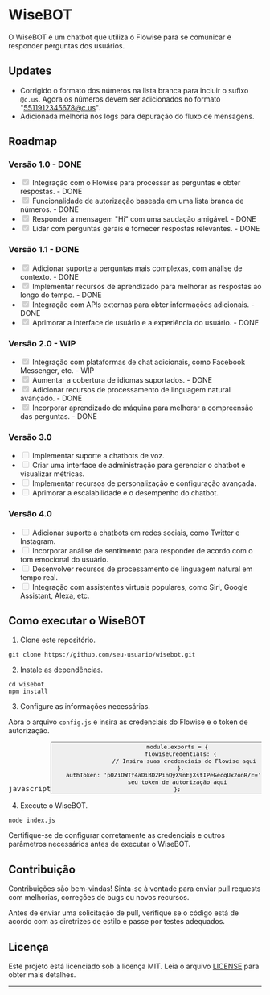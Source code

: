 <html>
<body>
<div><h1>WiseBOT</h1></div>
<div><p>O WiseBOT é um chatbot que utiliza o Flowise para se comunicar e responder perguntas dos usuários.</p></div>
<div><h2>Updates</h2></div>
<div><ul><li>Corrigido o formato dos números na lista branca para incluir o sufixo <code>@c.us</code>. Agora os números devem ser adicionados no formato "<a href="mailto:5511912345678@c.us" target="_new">5511912345678@c.us</a>".</li><li>Adicionada melhoria nos logs para depuração do fluxo de mensagens.</li></ul></div>
<div><h2>Roadmap</h2></div>
<div><h3>Versão 1.0 - DONE</h3></div>
<div><ul class="contains-task-list"><li class="task-list-item"><input type="checkbox" disabled="" checked=""> Integração com o Flowise para processar as perguntas e obter respostas. - DONE</li><li class="task-list-item"><input type="checkbox" disabled="" checked=""> Funcionalidade de autorização baseada em uma lista branca de números. - DONE</li><li class="task-list-item"><input type="checkbox" disabled="" checked=""> Responder à mensagem "Hi" com uma saudação amigável. - DONE</li><li class="task-list-item"><input type="checkbox" disabled="" checked=""> Lidar com perguntas gerais e fornecer respostas relevantes. - DONE</li></ul></div>
<div><h3>Versão 1.1 - DONE</h3></div>
<div><ul class="contains-task-list"><li class="task-list-item"><input type="checkbox" disabled="" checked=""> Adicionar suporte a perguntas mais complexas, com análise de contexto. - DONE</li><li class="task-list-item"><input type="checkbox" disabled="" checked=""> Implementar recursos de aprendizado para melhorar as respostas ao longo do tempo. - DONE</li><li class="task-list-item"><input type="checkbox" disabled="" checked="true"> Integração com APIs externas para obter informações adicionais. - DONE</li><li class="task-list-item"><input type="checkbox" disabled="" checked=""> Aprimorar a interface de usuário e a experiência do usuário. - DONE</li></ul></div>
<div><h3>Versão 2.0 - WIP</h3></div>
<div><ul class="contains-task-list"><li class="task-list-item"><input type="checkbox" disabled="" checked=""> Integração com plataformas de chat adicionais, como Facebook Messenger, etc. - WIP</li><li class="task-list-item"><input type="checkbox" disabled="" checked=""> Aumentar a cobertura de idiomas suportados. - DONE</li><li class="task-list-item"><input type="checkbox" disabled="" checked=""> Adicionar recursos de processamento de linguagem natural avançado. - DONE</li><li class="task-list-item"><input type="checkbox" disabled="" checked=""> Incorporar aprendizado de máquina para melhorar a compreensão das perguntas. - DONE</li></ul></div>
<div><h3>Versão 3.0</h3></div>
<div><ul class="contains-task-list"><li class="task-list-item"><input type="checkbox" disabled=""> Implementar suporte a chatbots de voz.</li><li class="task-list-item"><input type="checkbox" disabled=""> Criar uma interface de administração para gerenciar o chatbot e visualizar métricas.</li><li class="task-list-item"><input type="checkbox" disabled=""> Implementar recursos de personalização e configuração avançada.</li><li class="task-list-item"><input type="checkbox" disabled=""> Aprimorar a escalabilidade e o desempenho do chatbot.</li></ul></div>
<div><h3>Versão 4.0</h3></div>
<div><ul class="contains-task-list"><li class="task-list-item"><input type="checkbox" disabled=""> Adicionar suporte a chatbots em redes sociais, como Twitter e Instagram.</li><li class="task-list-item"><input type="checkbox" disabled=""> Incorporar análise de sentimento para responder de acordo com o tom emocional do usuário.</li><li class="task-list-item"><input type="checkbox" disabled=""> Desenvolver recursos de processamento de linguagem natural em tempo real.</li><li class="task-list-item"><input type="checkbox" disabled=""> Integração com assistentes virtuais populares, como Siri, Google Assistant, Alexa, etc.</li></ul></div>
<div><h2>Como executar o WiseBOT</h2></div>
<div><ol><li>Clone este repositório.</li></ol></div>
<div><pre><div class="bg-black rounded-md mb-4"><div class="p-4 overflow-y-auto print:overflow-visible"><code class="!whitespace-pre hljs language-shell">git clone https://github.com/seu-usuario/wisebot.git
</code></div></div></pre></div>
<div><ol start="2"><li>Instale as dependências.</li></ol></div>
<div><pre><div class="bg-black rounded-md mb-4"><div class="p-4 overflow-y-auto print:overflow-visible"><code class="!whitespace-pre hljs language-shell">cd wisebot
npm install
</code></div></div></pre></div>
<div><ol start="3"><li>Configure as informações necessárias.</li></ol></div>
<div><p>Abra o arquivo <code>config.js</code> e insira as credenciais do Flowise e o token de autorização.</p></div>
<div><pre><div class="bg-black rounded-md mb-4"><div class="flex items-center relative text-gray-200 bg-gray-800 px-4 py-2 text-xs font-sans justify-between rounded-t-md"><span>javascript</span><button class="flex ml-auto gap-2"><div class="p-4 overflow-y-auto print:overflow-visible"><code class="!whitespace-pre hljs language-javascript"><span class="hljs-variable language_">module</span>.<span class="hljs-property">exports</span> = {
  <span class="hljs-attr">flowiseCredentials</span>: {
    <span class="hljs-comment">// Insira suas credenciais do Flowise aqui</span>
  },
  <span class="hljs-attr">authToken</span>: <span class="hljs-string">'pOZiOWTf4aDiBD2PinQyX9nEjXstIPeGecqUx2onR/E='</span> <span class="hljs-comment">// Insira seu token de autorização aqui</span>
};
</code></div></div></pre></div>
<div><ol start="4"><li>Execute o WiseBOT.</li></ol></div>
<div><pre><div class="bg-black rounded-md mb-4"><div class="p-4 overflow-y-auto print:overflow-visible"><code class="!whitespace-pre hljs language-shell">node index.js
</code></div></div></pre></div>
<div><p>Certifique-se de configurar corretamente as credenciais e outros parâmetros necessários antes de executar o WiseBOT.</p></div>
<div><h2>Contribuição</h2></div>
<div><p>Contribuições são bem-vindas! Sinta-se à vontade para enviar pull requests com melhorias, correções de bugs ou novos recursos.</p></div>
<div><p>Antes de enviar uma solicitação de pull, verifique se o código está de acordo com as diretrizes de estilo e passe por testes adequados.</p></div>
<div><h2>Licença</h2></div>
<div><p>Este projeto está licenciado sob a licença MIT. Leia o arquivo <a href="LICENSE" target="_new">LICENSE</a> para obter mais detalhes.</p></div>
<div><hr></div>

</body>
</html>
